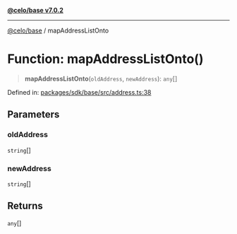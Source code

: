 [**@celo/base v7.0.2**](../README.md)

***

[@celo/base](../README.md) / mapAddressListOnto

# Function: mapAddressListOnto()

> **mapAddressListOnto**(`oldAddress`, `newAddress`): `any`[]

Defined in: [packages/sdk/base/src/address.ts:38](https://github.com/celo-org/developer-tooling/blob/master/packages/sdk/base/src/address.ts#L38)

## Parameters

### oldAddress

`string`[]

### newAddress

`string`[]

## Returns

`any`[]
